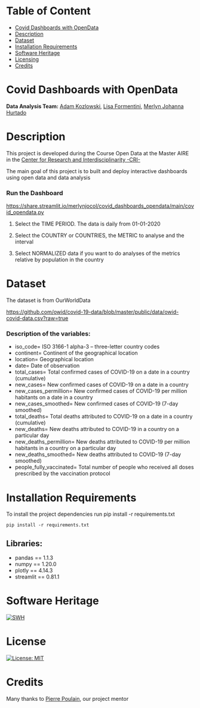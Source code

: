 Table of Content
================
  * [Covid Dashboards with OpenData](#Covid-Dashboards-with-OpenData)
  * [Description](#Description)
  * [Dataset](#Dataset)
  * [Installation Requirements](#Installation-Requirements)
  * [Software Heritage](#Software-Heritage)
  * [Licensing](#License)
  * [Credits](#Credits)

# Covid Dashboards with OpenData

**Data Analysis Team:** [Adam Kozlowski](https://github.com/kozload), [Lisa Formentini](https://github.com/fmtlisa), [Merlyn Johanna Hurtado](https://github.com/merlynjocol)

# Description
This project is developed during the Course Open Data at the Master AIRE in the [Center for Research and Interdisciplinarity -CRI- ](https://cri-paris.org/en)

The main goal of this project is to built and deploy interactive dashboards using open data and data analysis

### Run the Dashboard

https://share.streamlit.io/merlynjocol/covid_dashboards_opendata/main/covid_opendata.py

1. Select the TIME PERIOD. The data is daily from 01-01-2020

2. Select the COUNTRY or COUNTRIES, the METRIC to analyse and the interval

3.  Select NORMALIZED data if you want to do analyses of the metrics relative by population in the country

# Dataset 
 The dataset  is from OurWorldData 
 
 https://github.com/owid/covid-19-data/blob/master/public/data/owid-covid-data.csv?raw=true
 

 ### Description of the variables:

- iso_code= ISO 3166-1 alpha-3 – three-letter country codes
- continent= Continent of the geographical location
- location=	Geographical location
- date=	Date of observation
- total_cases= Total confirmed cases of COVID-19 on a date in a country (cumulative)
- new_cases= New confirmed cases of COVID-19 on a date in a country 
- new_cases_permillion= New confirmed cases of COVID-19 per million habitants on a date in a country 
- new_cases_smoothed= New confirmed cases of COVID-19 (7-day smoothed)
- total_deaths= Total deaths attributed to COVID-19 on a date in a country (cumulative)
- new_deaths= New deaths attributed to COVID-19 in a country on a particular day 
- new_deaths_permillion= New deaths attributed to COVID-19 per million habitants in a country on a particular day
- new_deaths_smoothed= New deaths attributed to COVID-19 (7-day smoothed)
- people_fully_vaccinated= Total number of people who received all doses prescribed by the vaccination protocol

# Installation Requirements

To install the project dependencies run pip install -r requirements.txt
```
pip install -r requirements.txt
```

 ## Libraries:
 
- pandas == 1.1.3
- numpy == 1.20.0
- plotly == 4.14.3
- streamlit == 0.81.1

# Software Heritage

[![SWH](https://archive.softwareheritage.org/badge/swh:1:dir:8c6d93d091c8e0fa0b8e2133183f6867cac42540/)](https://archive.softwareheritage.org/swh:1:dir:8c6d93d091c8e0fa0b8e2133183f6867cac42540)

# License

[![License: MIT](https://img.shields.io/badge/License-MIT-yellow.svg)](https://opensource.org/licenses/MIT)

# Credits

Many thanks to [Pierre Poulain](https://github.com/pierrepo), our project mentor

